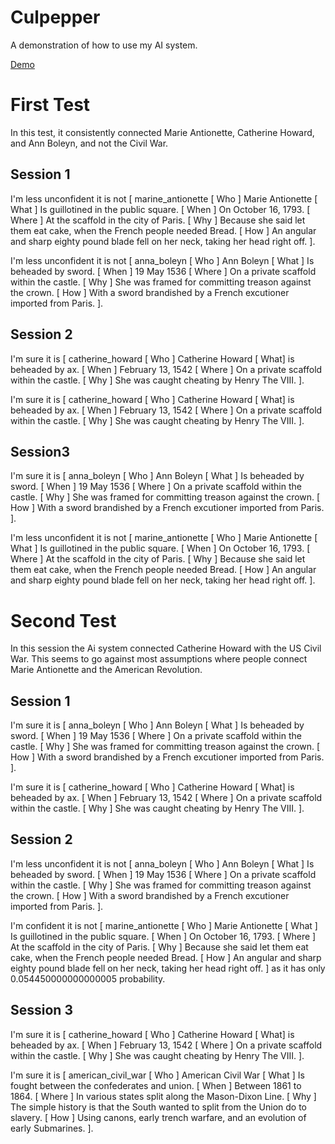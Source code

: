 # Culpepper
A demonstration of how to use my AI system.

[Demo](https://www.youtube.com/embed/Lh06RpMfMEA?si=eS2WcCdb5dKUKiK6)

# First Test
In this test, it consistently connected Marie Antionette, Catherine Howard, and Ann Boleyn, and not the Civil War.

## Session 1
I'm less unconfident it is not [ marine_antionette [ Who ] Marie Antionette [ What ] Is guillotined in the public square. [ When ] On October 16, 1793. [ Where ] At the scaffold in the city of Paris. [ Why ] Because she said let them eat cake, when the French people needed Bread. [ How ] An angular and sharp eighty pound blade fell on her neck, taking her head right off. ].

I'm less unconfident it is not [ anna_boleyn [ Who ] Ann Boleyn [ What ] Is beheaded by sword. [ When ] 19 May 1536 [ Where ] On a private scaffold within the castle. [ Why ] She was framed for committing treason against the crown. [ How ] With a sword brandished by a French excutioner imported from Paris. ].

## Session 2
I'm sure it is [ catherine_howard [ Who ] Catherine Howard [ What] is beheaded by ax. [ When ] February 13, 1542 [ Where ] On a private scaffold within the castle. [ Why ] She was caught cheating by Henry The VIII. ].

I'm sure it is [ catherine_howard [ Who ] Catherine Howard [ What] is beheaded by ax. [ When ] February 13, 1542 [ Where ] On a private scaffold within the castle. [ Why ] She was caught cheating by Henry The VIII. ].

## Session3
I'm sure it is [ anna_boleyn [ Who ] Ann Boleyn [ What ] Is beheaded by sword. [ When ] 19 May 1536 [ Where ] On a private scaffold within the castle. [ Why ] She was framed for committing treason against the crown. [ How ] With a sword brandished by a French excutioner imported from Paris. ].

I'm less unconfident it is not [ marine_antionette [ Who ] Marie Antionette [ What ] Is guillotined in the public square. [ When ] On October 16, 1793. [ Where ] At the scaffold in the city of Paris. [ Why ] Because she said let them eat cake, when the French people needed Bread. [ How ] An angular and sharp eighty pound blade fell on her neck, taking her head right off. ].

# Second Test
In this session the Ai system connected Catherine Howard with the US Civil War. This seems to go against most assumptions where people connect Marie Antionette and the American Revolution.

## Session 1
I'm sure it is [ anna_boleyn [ Who ] Ann Boleyn [ What ] Is beheaded by sword. [ When ] 19 May 1536 [ Where ] On a private scaffold within the castle. [ Why ] She was framed for committing treason against the crown. [ How ] With a sword brandished by a French excutioner imported from Paris. ].

I'm sure it is [ catherine_howard [ Who ] Catherine Howard [ What] is beheaded by ax. [ When ] February 13, 1542 [ Where ] On a private scaffold within the castle. [ Why ] She was caught cheating by Henry The VIII. ].

## Session 2
I'm less unconfident it is not [ anna_boleyn [ Who ] Ann Boleyn [ What ] Is beheaded by sword. [ When ] 19 May 1536 [ Where ] On a private scaffold within the castle. [ Why ] She was framed for committing treason against the crown. [ How ] With a sword brandished by a French excutioner imported from Paris. ].

I'm confident it is not [ marine_antionette [ Who ] Marie Antionette [ What ] Is guillotined in the public square. [ When ] On October 16, 1793. [ Where ] At the scaffold in the city of Paris. [ Why ] Because she said let them eat cake, when the French people needed Bread. [ How ] An angular and sharp eighty pound blade fell on her neck, taking her head right off. ] as it has only 0.054450000000000005 probability.

## Session 3
I'm sure it is [ catherine_howard [ Who ] Catherine Howard [ What] is beheaded by ax. [ When ] February 13, 1542 [ Where ] On a private scaffold within the castle. [ Why ] She was caught cheating by Henry The VIII. ].

I'm sure it is [ american_civil_war [ Who ] American Civil War [ What ] Is fought between the confederates and union. [ When ] Between 1861 to 1864. [ Where ] In various states split along the Mason-Dixon Line. [ Why ] The simple history is that the South wanted to split from the Union do to slavery. [ How ] Using canons, early trench warfare, and an evolution of early Submarines. ].
